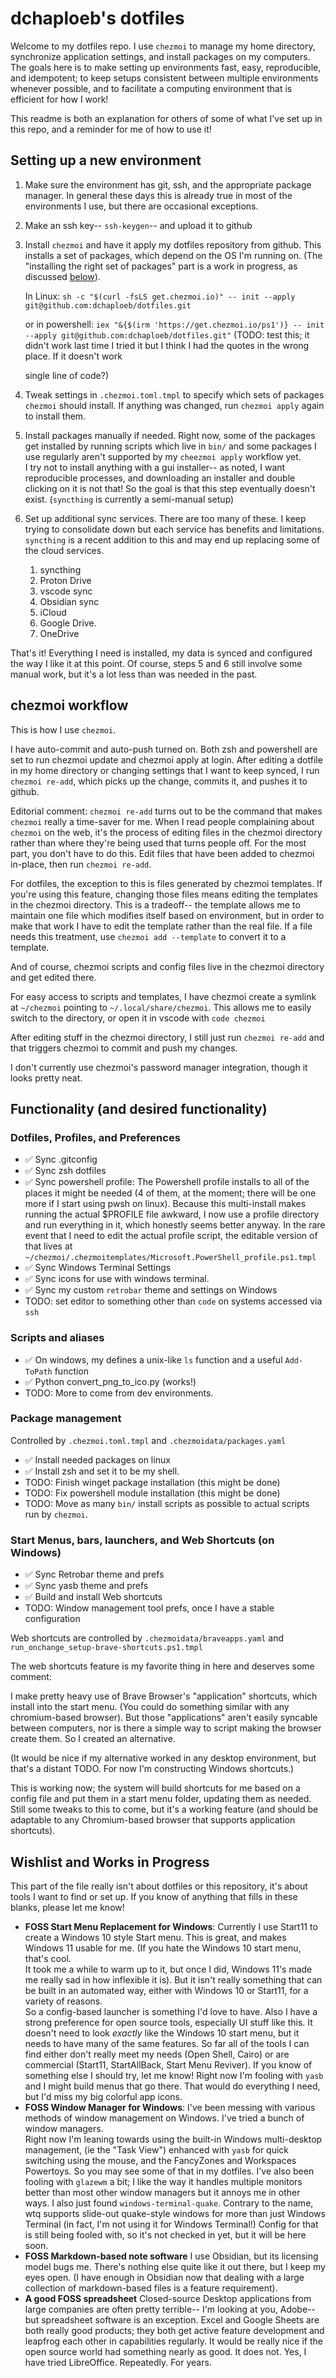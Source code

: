 # dchaploeb's dotfiles

Welcome to my dotfiles repo.  I use `chezmoi` to manage my home directory,
synchronize application settings, and install packages on my computers. 
The goals here is to make setting up environments fast, easy, reproducible, 
and idempotent; to keep setups consistent between multiple environments 
whenever possible, and to facilitate a computing environment that is
efficient for how I work!

This readme is both an explanation for others of some of what I've set up in
this repo, and a reminder for me of how to use it!

## Setting up a new environment

  1. Make sure the environment has git, ssh, and the appropriate package
     manager.  In general these days this is already true in most of the
     environments I use, but there are occasional exceptions.

  2. Make an ssh key-- `ssh-keygen`-- and upload it to github

  3. Install `chezmoi` and have it apply my dotfiles repository from github.
     This installs a set of packages, which depend on the OS I'm running on.
     (The "installing the right set of packages" part is a work in progress,
     as discussed [below](#package-management)).

     In Linux:
     `sh -c "$(curl -fsLS get.chezmoi.io)" -- init --apply git@github.com:dchaploeb/dotfiles.git`

     or in powershell:
     `iex "&{$(irm 'https://get.chezmoi.io/ps1')} -- init --apply git@github.com:dchaploeb/dotfiles.git"`
     (TODO: test this; it didn't work last time I tried it but I think I had
     the quotes in the wrong place.  If it doesn't work

     single line of code?)

  4. Tweak settings in `.chezmoi.toml.tmpl` to specify which
     sets of packages `chezmoi` should install.  If anything was changed,
     run `chezmoi apply` again to install them.

  5. Install packages manually if needed.  Right now, some of the packages get
     installed by running scripts which live in `bin/` and some packages I use
     regularly aren't supported by my `cheezmoi apply` workflow yet.  
     I try not to install anything with a gui installer-- as noted,
     I want reproducible processes, and downloading an installer and double
     clicking on it is not that!  So the goal is that this step eventually
     doesn't exist.  (`syncthing` is currently a semi-manual setup)

  6. Set up additional sync services.  There are too many of these.  I keep
     trying to consolidate down but each service has benefits and limitations.
     `syncthing` is a recent addition to this and may end up replacing some of
     the cloud services.
     1. syncthing
     2. Proton Drive
     3. vscode sync
     4. Obsidian sync
     5. iCloud
     6. Google Drive.
     7. OneDrive

That's it!  Everything I need is installed, my data is synced and configured
the way I like it at this point.  Of course, steps 5 and 6 still involve some
manual work, but it's a lot less than was needed in the past.

## chezmoi workflow

This is how I use `chezmoi`.

I have auto-commit and auto-push turned on.  Both zsh and powershell are
set to run chezmoi update and chezmoi apply at login.  After editing a dotfile
in my home directory or changing settings that I want to keep synced, I run
`chezmoi re-add`, which picks up the change, commits it, and pushes it to
github.

Editorial comment: `chezmoi re-add` turns out to be the command that makes
`chezmoi` really a time-saver for me.  When I read people complaining about
`chezmoi` on the web, it's the process of editing files in the chezmoi
directory rather than where they're being used that turns people off.  For the
most part, you don't have to do this.  Edit files that have been added to
chezmoi in-place, then run `chezmoi re-add`.

For dotfiles, the exception to this is files generated by chezmoi templates.
If you're using this feature, changing those files means editing the
templates in the chezmoi directory.  This is a tradeoff-- the template allows
me to maintain one file which modifies itself based on environment, but in
order to make  that work I have to edit the template rather than the real
file.  If a file needs this treatment, use `chezmoi add --template` to convert
it to a template.

And of course, chezmoi scripts and config files live in the chezmoi
directory and get edited there.

For easy access to scripts and templates, I have chezmoi create a symlink at
`~/chezmoi` pointing to `~/.local/share/chezmoi`.  This allows me to easily
switch to the directory, or open it in vscode with `code chezmoi`

After editing stuff in the chezmoi directory, I still just run `chezmoi re-add`
and that triggers chezmoi to commit and push my changes.

I don't currently use chezmoi's password manager integration, though it looks
pretty neat.

## Functionality (and desired functionality)

### Dotfiles, Profiles, and Preferences

- ✅ Sync .gitconfig
- ✅ Sync zsh dotfiles
- ✅ Sync powershell profile:  The Powershell profile installs to all of
      the places it might be needed (4 of them, at the moment; there will be
      one more if I start using pwsh on linux).  Because this multi-install
      makes running the actual $PROFILE file awkward, I now use a profile
      directory and run everything in it, which honestly seems better anyway.
      In the rare event that I need to edit the actual profile script, the
      editable version of that lives at
      `~/chezmoi/.chezmoitemplates/Microsoft.PowerShell_profile.ps1.tmpl`
- ✅ Sync Windows Terminal Settings
- ✅ Sync icons for use with windows terminal.
- ✅ Sync my custom `retrobar` theme and settings on Windows
- TODO: set editor to something other than `code` on systems accessed via
   `ssh`

### Scripts and aliases

- ✅ On windows, my defines a unix-like `ls` function and a useful
   `Add-ToPath` function
- ✅ Python convert_png_to_ico.py (works!)
- TODO: More to come from dev environments.

### Package management

Controlled by `.chezmoi.toml.tmpl` and `.chezmoidata/packages.yaml`

- ✅ Install needed packages on linux
- ✅ Install zsh and set it to be my shell.
- TODO: Finish winget package installation (this might be done)
- TODO: Fix powershell module installation (this might be done)
- TODO: Move as many `bin/` install scripts as possible to actual scripts run
    by `chezmoi`.

### Start Menus, bars, launchers, and Web Shortcuts (on Windows)

- ✅ Sync Retrobar theme and prefs
- ✅ Sync yasb theme and prefs
- ✅ Build and install Web shortcuts
- TODO: Window management tool prefs, once I have a stable configuration

Web shortcuts are controlled by `.chezmoidata/braveapps.yaml` and
`run_onchange_setup-brave-shortcuts.ps1.tmpl`

The web shortcuts feature is my favorite thing in here and deserves some
comment:

I make pretty heavy use of Brave Browser's "application" shortcuts, which
install into the start menu.  (You could do something similar with any
chromium-based browser).  But those "applications" aren't easily syncable
between computers, nor is there a simple way to script making the browser
create them.  So I created an alternative.

(It would be nice if my alternative worked in any desktop environment, but
that's a distant TODO.  For now I'm constructing Windows shortcuts.)

This is working now; the system will build shortcuts for me based on a config
file and put them in a start menu folder, updating them as needed.  Still some
tweaks to this to come, but it's a working feature (and should be adaptable to
any Chromium-based browser that supports application shortcuts).

## Wishlist and Works in Progress

This part of the file really isn't about dotfiles or this repository, it's
about tools I want to find or set up.  If you know of anything that fills in
these blanks, please let me know!

- **FOSS Start Menu Replacement for Windows**: Currently I use Start11 to
   create a Windows 10 style Start menu.  This is great, and makes Windows 11
   usable for me. (If you hate the Windows 10 start menu, that's cool.  
   It took me a while to
   warm up to it, but once I did, Windows 11's made me really sad in how
   inflexible it is).  But it isn't really something that can be built in an
   automated way, either with Windows 10 or Start11, for a variety of reasons.  
   So a config-based launcher is something I'd love to have.  Also
   I have a strong preference for open source tools, especially UI stuff like
   this.  It doesn't need to look *exactly* like the Windows 10 start menu, but
   it needs to have many of the same features.  So far all of the tools I can
   find either don't really meet my needs (Open Shell, Cairo) or are commercial
   (Start11, StartAllBack, Start Menu Reviver).  If you know of something else
   I should try, let me know! Right now I'm fooling with `yasb` and I might
   build menus that go there.  That would do everything I need, but I'd miss
   my big colorful app icons.
- **FOSS Window Manager for Windows**: I've been messing with various methods
   of window management on Windows. I've tried a bunch of window managers.  
   Right now I'm leaning towards using the built-in Windows multi-desktop
   management, (ie the "Task View") enhanced with `yasb` for quick switching
   using the mouse, and the FancyZones and Workspaces Powertoys.  So
   you may see some of that in my dotfiles.  I've also been fooling with
   `glazewm` a bit; I like the way it handles multiple monitors better than
   most other window managers but it annoys me in other ways. I also just found
   `windows-terminal-quake`.  Contrary to the name,
   wtq supports slide-out quake-style windows for more than just Windows
   Terminal (in fact, I'm not using it for Windows Terminal!) Config for that
   is still being fooled with, so it's not checked in yet, but it will be here
   soon.
- **FOSS Markdown-based note software** I use Obsidian, but its licensing
   model bugs me.  There's nothing else quite like it out there, but I keep my
   eyes open.  (I have enough in Obsidian now that dealing with a large
   collection of markdown-based files is a feature requirement).
- **A good FOSS spreadsheet**  Closed-source Desktop applications from large
   companies are often pretty terrible-- I'm looking at you, Adobe-- but
   spreadsheet software is an exception.  Excel and Google Sheets are both
   really good products; they both get active feature development and leapfrog
   each other in capabilities regularly.  It would be really nice if the open
   source world had something nearly as good.  It does not.  Yes, I have tried
   LibreOffice. Repeatedly.  For years.

